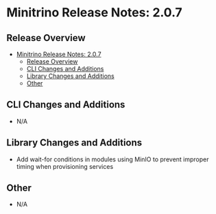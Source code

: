 # Minitrino Release Notes: 2.0.7

## Release Overview

- [Minitrino Release Notes: 2.0.7](#minitrino-release-notes-207)
  - [Release Overview](#release-overview)
  - [CLI Changes and Additions](#cli-changes-and-additions)
  - [Library Changes and Additions](#library-changes-and-additions)
  - [Other](#other)

## CLI Changes and Additions

- N/A

## Library Changes and Additions

- Add wait-for conditions in modules using MinIO to prevent improper timing when
  provisioning services

## Other

- N/A
